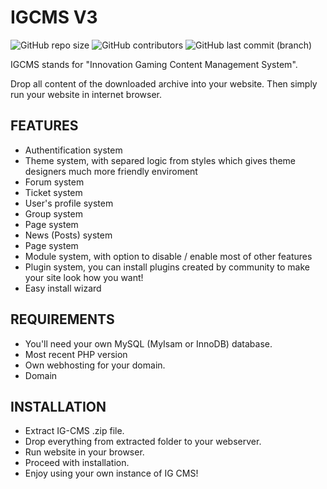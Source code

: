 # IGCMS V3

![GitHub repo size](https://img.shields.io/github/repo-size/NinjonikSVK/igcmsv3)
![GitHub contributors](https://img.shields.io/github/contributors/NinjonikSVK/igcmsv3)
![GitHub last commit (branch)](https://img.shields.io/github/last-commit/NinjonikSVK/igcmsv3/master)

IGCMS stands for "Innovation Gaming Content Management System".

Drop all content of the downloaded archive into your website.
Then simply run your website in internet browser.

## FEATURES

- Authentification system
- Theme system, with separed logic from styles which gives theme designers much more friendly enviroment
- Forum system
- Ticket system
- User's profile system
- Group system
- Page system
- News (Posts) system
- Page system
- Module system, with option to disable / enable most of other features
- Plugin system, you can install plugins created by community to make your site look how you want!
- Easy install wizard

## REQUIREMENTS

- You'll need your own MySQL (MyIsam or InnoDB) database.
- Most recent PHP version
- Own webhosting for your domain.
- Domain

## INSTALLATION

- Extract IG-CMS .zip file.
- Drop everything from extracted folder to your webserver.
- Run website in your browser.
- Proceed with installation.
- Enjoy using your own instance of IG CMS!
